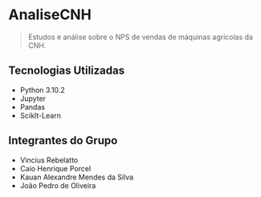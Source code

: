 # AnaliseCNH

> Estudos e análise sobre o NPS de vendas de máquinas agrícolas da CNH.

## Tecnologias Utilizadas

- Python 3.10.2
- Jupyter
- Pandas
- ScikIt-Learn

## Integrantes do Grupo

- Vincius Rebelatto
- Caio Henrique Porcel
- Kauan Alexandre Mendes da Silva
- João Pedro de Oliveira